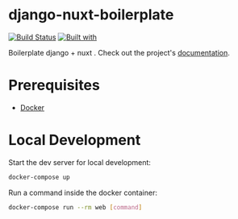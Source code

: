 # django-nuxt-boilerplate

[![Build Status](https://travis-ci.org/jasperscheper/django-nuxt-boilerplate.svg?branch=master)](https://travis-ci.org/jasperscheper/django-nuxt-boilerplate)
[![Built with](https://img.shields.io/badge/Built_with-Cookiecutter_Django_Rest-F7B633.svg)](https://github.com/agconti/cookiecutter-django-rest)

Boilerplate django + nuxt . Check out the project's [documentation](http://jasperscheper.github.io/django-nuxt-boilerplate/).

# Prerequisites

- [Docker](https://docs.docker.com/docker-for-mac/install/)  

# Local Development

Start the dev server for local development:
```bash
docker-compose up
```

Run a command inside the docker container:

```bash
docker-compose run --rm web [command]
```
